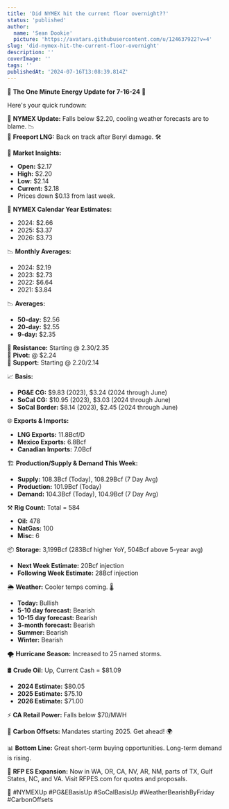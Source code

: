 ```yaml
---
title: 'Did NYMEX hit the current floor overnight??'
status: 'published'
author:
  name: 'Sean Dookie'
  picture: 'https://avatars.githubusercontent.com/u/124637922?v=4'
slug: 'did-nymex-hit-the-current-floor-overnight'
description: ''
coverImage: ''
tags: ''
publishedAt: '2024-07-16T13:08:39.814Z'
---
```


🚀 **The One Minute Energy Update for 7-16-24** 🚀

Here's your quick rundown:

🔻 **NYMEX Update:** Falls below $2.20, cooling weather forecasts are to blame. 📉\
🔧 **Freeport LNG:** Back on track after Beryl damage. 🛠️

🤑 **Market Insights:**

- **Open:** $2.17
- **High:** $2.20
- **Low:** $2.14
- **Current:** $2.18
- Prices down $0.13 from last week.

📅 **NYMEX Calendar Year Estimates:**

- 2024: $2.66
- 2025: $3.37
- 2026: $3.73

📉 **Monthly Averages:**

- 2024: $2.19
- 2023: $2.73
- 2022: $6.64
- 2021: $3.84

📉 **Averages:**

- **50-day:** $2.56
- **20-day:** $2.55
- **9-day:** $2.35

🔗 **Resistance:** Starting @ $2.30/$2.35\
🔗 **Pivot:** @ $2.24\
🔗 **Support:** Starting @ $2.20/$2.14

📈 **Basis:**

- **PG&E CG:** $9.83 (2023), $3.24 (2024 through June)
- **SoCal CG:** $10.95 (2023), $3.03 (2024 through June)
- **SoCal Border:** $8.14 (2023), $2.45 (2024 through June)

🌐 **Exports & Imports:**

- **LNG Exports:** 11.8Bcf/D
- **Mexico Exports:** 6.8Bcf
- **Canadian Imports:** 7.0Bcf

🏗️ **Production/Supply & Demand This Week:**

- **Supply:** 108.3Bcf (Today), 108.29Bcf (7 Day Avg)
- **Production:** 101.9Bcf (Today)
- **Demand:** 104.3Bcf (Today), 104.9Bcf (7 Day Avg)

⚒️ **Rig Count:** Total = 584

- **Oil:** 478
- **NatGas:** 100
- **Misc:** 6

📦 **Storage:** 3,199Bcf (283Bcf higher YoY, 504Bcf above 5-year avg)

- **Next Week Estimate:** 20Bcf injection
- **Following Week Estimate:** 28Bcf injection

🌦️ **Weather:** Cooler temps coming. 🌡️

- **Today:** Bullish
- **5-10 day forecast:** Bearish
- **10-15 day forecast:** Bearish
- **3-month forecast:** Bearish
- **Summer:** Bearish
- **Winter:** Bearish

🌪️ **Hurricane Season:** Increased to 25 named storms.

🛢️ **Crude Oil:** Up, Current Cash = $81.09

- **2024 Estimate:** $80.05
- **2025 Estimate:** $75.10
- **2026 Estimate:** $71.00

⚡ **CA Retail Power:** Falls below $70/MWH

🌳 **Carbon Offsets:** Mandates starting 2025. Get ahead! 🌍

📊 **Bottom Line:** Great short-term buying opportunities. Long-term demand is rising.

💼 **RFP ES Expansion:** Now in WA, OR, CA, NV, AR, NM, parts of TX, Gulf States, NC, and VA. Visit RFPES.com for quotes and proposals.

🔗 #NYMEXUp #PG&EBasisUp #SoCalBasisUp #WeatherBearishByFriday #CarbonOffsets
